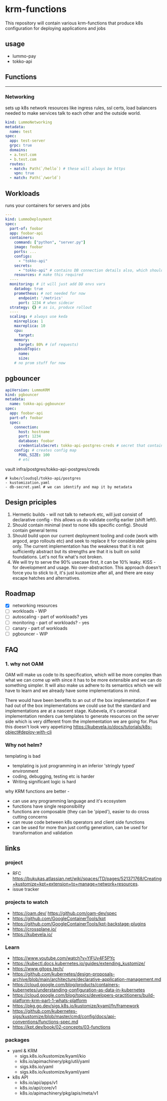 # krm-functions

This repository will contain various krm-functions that produce k8s configuration for deploying applications and jobs

## usage

- lummo-pay
- tokko-api

## Functions

---

### Networking

sets up k8s network resources like ingress rules, ssl certs,
load balancers needed to make services talk to each other and
the outside world.

```yaml
kind: LummoNetworking
metadata:
  name: test
spec:
  app: test-server
  grpc: true
  domains:
  - a.test.com
  - b.test.com
  routes:
  - match: Path(`/hello`) # these will always be https
    vpn: true
  - match: Path(`/world`)
```

## Workloads

runs your containers for servers and jobs

```yaml
---
kind: LummoDeployment
spec:
  part-of: foobar
  app: foobar-api
  containers:
    command: ["python", "server.py"]
    image: foobar
    ports: ...
    configs:
      - "tokko-api"
    secrets:
      - "tokko-api" # contains DB connection details also, which should match with pgbouncer
    resources: # make this required
  ----
  monitoring: # it will just add DD envs vars
    datadog: true
    prometheus: # not needed for now
      endpoint: '/metrics'
      port: 1234 # when sidecar
  strategy: {} # as is, produce rollout
  ----
  scaling: # always use keda
    minreplica: 1
    maxreplica: 10
    cpu:
      target:
    memory:
      target: 80% # (of requests)
    pubsubTopic:
      name:
      size:
    # no prom stuff for now
```

## pgbouncer

```yaml
apiVersion: LummoKRM
kind: pgbouncer
metadata:
  name: tokko-api-pgbouncer
spec:
  app: foobar-api
  part-of: foobar
  spec:
    connection:
      host: hostname
      port: 1234
      database: foobar
      credentialsSecret: tokko-api-postgres-creds # secret that contains creds key in username:pass format
    config: # creates config map
      POOL_SIZE: 100
      # etc
```

vault infra/postgres/tokko-api-postgres/creds

```
# kube/cloudsql/tokko-api/postgres
- kustomization.yaml
- db-secret.yaml # we can identify and map it by metadata
```

## Design priciples

1. Hermetic builds - will not talk to network etc, will just consist of declarative config - this allows us do validate config earlier
   (shift left!).
2. Should contain minimal (next to none k8s specific config). Should contain general terms
3. Should build upon our current deployment tooling and code (work with argocd, argo rollouts etc) and seek to replace
   it for considerable gains only. The current implementation has the weakness that it is not sufficiently abstract but
   its strengths are that it is built on solid foundations. Let's not fix what's not broken.
4. We will try to serve the 90% usecase first, it can be 10% leaky. KISS - for development and usage. No over-abstraction.
   This approach doesn't force you to stick to it, it's just kustomize after all, and there are easy escape hatches and alternatives.

## Roadmap

- [x] networking resources
- [ ] workloads - WIP
- [ ] autoscaling - part of workloads? yes
- [ ] monitoring - part of workloads? - yes
- [ ] canary - part of workloads
- [ ] pgbouncer - WIP

## FAQ

### 1. why not OAM

OAM will make us code to its specification, which will be more complex than what we can come up with since it has to be
more extensible and we can do something simpler. It will also make us adhere to its semantics which we will have to learn
and we already have some implementations in mind.

There would have been benefits to an out of the box implementation if we had out of the box implementations we could use
but the standard and implementations are at a nascent stage. Kubevela, it's canonical implementation renders cue templates to generate
resources on the server side which is very different from the implementation we are going for. Plus this doesn't look very appetizing
<https://kubevela.io/docs/tutorials/k8s-object#deploy-with-cli>

### Why not helm?

templating is bad

- templating is just programming in an inferior 'stringly typed' environment
- coding, debugging, testing etc is harder
- Writing significant logic is hard

 why KRM functions are better -

- can use any programming language and it's ecosystem
- functions have single responsibility
- functions are composable (they can be 'piped'), easier to do cross cutting concerns
- can reuse code between k8s operators and client side functions
- can be used for more than just config generation, can be used for transformation and validation

## links

### project

- RFC <https://bukukas.atlassian.net/wiki/spaces/TD/pages/521371768/Creating+kustomize+kpt+extension+to+manage+network+resources>.
- issue tracker

### projects to watch

- <https://oam.dev/> <https://github.com/oam-dev/spec>
- <https://github.com/GoogleContainerTools/kpt>
- <https://github.com/GoogleContainerTools/kpt-backstage-plugins>
- <https://crossplane.io/>
- <https://kubevela.io/>

### Learn

- <https://www.youtube.com/watch?v=YlFUv4F5PYc>
- <https://kubectl.docs.kubernetes.io/guides/extending_kustomize/>
- <https://www.gitops.tech/>
- <https://github.com/kubernetes/design-proposals-archive/blob/main/architecture/declarative-application-management.md>
- <https://cloud.google.com/blog/products/containers-kubernetes/understanding-configuration-as-data-in-kubernetes>
- <https://cloud.google.com/blog/topics/developers-practitioners/build-platform-krm-part-1-whats-platform>
- <https://pkg.go.dev/sigs.k8s.io/kustomize/kyaml/fn/framework>
- <https://github.com/kubernetes-sigs/kustomize/blob/master/cmd/config/docs/api-conventions/functions-spec.md>
- <https://kpt.dev/book/02-concepts/03-functions>

### packages

- yaml & KRM
  - sigs.k8s.io/kustomize/kyaml/kio
  - k8s.io/apimachinery/pkg/util/yaml
  - sigs.k8s.io/yaml
  - sigs.k8s.io/kustomize/kyaml/yaml
- k8s API
  - k8s.io/api/apps/v1
  - k8s.io/api/core/v1
  - k8s.io/apimachinery/pkg/apis/meta/v1
